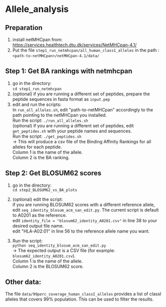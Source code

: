 # Allele_analysis



## Preparation
1. install netMHCpan from: https://services.healthtech.dtu.dk/services/NetMHCpan-4.1/ 
2. Put the file `step1_run_netmhcpan/all_human_class1_alleles` in the path : `<path-to-netMHCpan>/netMHCpan-4.1/data/`


## Step 1: Get BA rankings with netmhcpan
1. go in the directory: \
`cd step1_run_netmhcpan` 
2. (optional) if you are running a different set of peptides, prepare the peptide sequences in fasta format as `input.pep`
3. edit and run the scripts: \
In `run_all_alleles.sh`, edit "path-to-netMHCpan" accordingly to the path pointing to the netMHCpan you installed. \
Run the script: `./run_all_alleles.sh` \
(optional) if you are running a different set of peptides, edit `get_peptides.sh` with your peptide names and sequences. \
Run the script: `./get_peptides.sh`\
-> This will produce a csv file of the Binding Affinity Rankings for all alleles for each peptide. \
Column 1 is the name of the allele. \
Column 2 is the BA ranking. 


## Step 2: Get BLOSUM62 scores
1. go in the directory: \
`cd step2_BLOSUM62_vs_BA_plots` 
2. (optional) edit the script: \
 if you are running BLOSUM62 scores with a different reference allele, edit `seq_identity_blosum_acm_san_edit.py`. The current script is default to A0201 as the reference. \
edit `identity_file = "blosum62_identity_A0201.csv"` in line 38 to your desired output file name.\
edit "HLA-A02:01" in line 56 to the reference allele name you want. 

3. Run the script: \
`python seq_identity_blosum_acm_san_edit.py`\
-> The expected output is a CSV file (for example: `blosum62_identity_A0201.csv`). \
Column 1 is the name of the allele. \
Column 2 is the BLOSUM62 score. 



## Other data:
The file `data/99perc_coverage_human_classI_alleles` provides a list of classI alleles that covers 99% population. This can be used to filter the results.